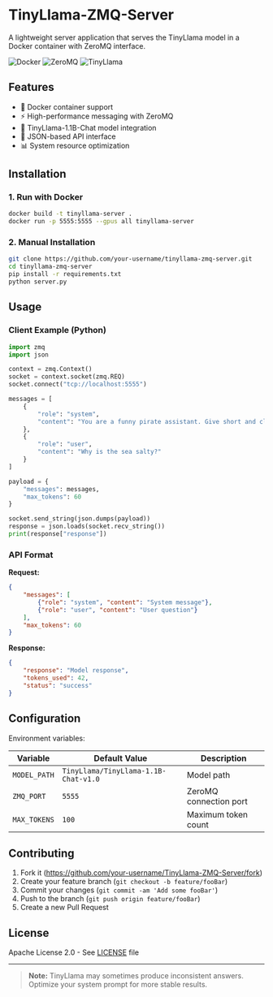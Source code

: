 # TinyLlama-ZMQ-Server

A lightweight server application that serves the TinyLlama model in a Docker container with ZeroMQ interface.

![Docker](https://img.shields.io/badge/Docker-✓-blue?logo=docker)
![ZeroMQ](https://img.shields.io/badge/ZeroMQ-✓-green?logo=zeromq)
![TinyLlama](https://img.shields.io/badge/TinyLlama-1.1B-ff69b4)

## Features

- 🐳 Docker container support
- ⚡ High-performance messaging with ZeroMQ
- 🤖 TinyLlama-1.1B-Chat model integration
- 🔌 JSON-based API interface
- 📊 System resource optimization

## Installation

### 1. Run with Docker

```bash
docker build -t tinyllama-server .
docker run -p 5555:5555 --gpus all tinyllama-server
```

### 2. Manual Installation

```bash
git clone https://github.com/your-username/tinyllama-zmq-server.git
cd tinyllama-zmq-server
pip install -r requirements.txt
python server.py
```

## Usage

### Client Example (Python)

```python
import zmq
import json

context = zmq.Context()
socket = context.socket(zmq.REQ)
socket.connect("tcp://localhost:5555")

messages = [
    {
        "role": "system",
        "content": "You are a funny pirate assistant. Give short and clear answers."
    },
    {   
        "role": "user", 
        "content": "Why is the sea salty?"
    }
]

payload = {
    "messages": messages,
    "max_tokens": 60
}

socket.send_string(json.dumps(payload))
response = json.loads(socket.recv_string())
print(response["response"])
```

### API Format

**Request:**
```json
{
    "messages": [
        {"role": "system", "content": "System message"},
        {"role": "user", "content": "User question"}
    ],
    "max_tokens": 60
}
```

**Response:**
```json
{
    "response": "Model response",
    "tokens_used": 42,
    "status": "success"
}
```

## Configuration

Environment variables:

| Variable       | Default Value               | Description                  |
|----------------|-----------------------------|------------------------------|
| `MODEL_PATH`   | `TinyLlama/TinyLlama-1.1B-Chat-v1.0` | Model path          |
| `ZMQ_PORT`     | `5555`                      | ZeroMQ connection port       |
| `MAX_TOKENS`   | `100`                       | Maximum token count          |


## Contributing

1. Fork it (https://github.com/your-username/TinyLlama-ZMQ-Server/fork)
2. Create your feature branch (`git checkout -b feature/fooBar`)
3. Commit your changes (`git commit -am 'Add some fooBar'`)
4. Push to the branch (`git push origin feature/fooBar`)
5. Create a new Pull Request

## License

Apache License 2.0 - See [LICENSE](LICENSE) file

---

> **Note:** TinyLlama may sometimes produce inconsistent answers. Optimize your system prompt for more stable results.
